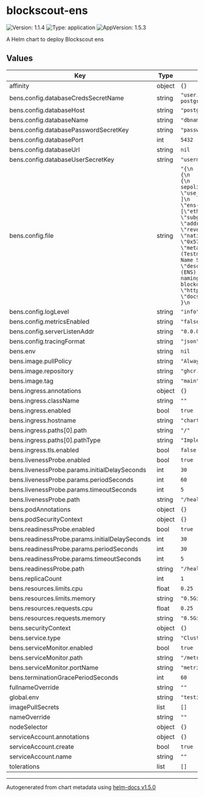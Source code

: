 # blockscout-ens

![Version: 1.1.4](https://img.shields.io/badge/Version-1.1.4-informational?style=flat-square) ![Type: application](https://img.shields.io/badge/Type-application-informational?style=flat-square) ![AppVersion: 1.5.3](https://img.shields.io/badge/AppVersion-1.5.3-informational?style=flat-square)

A Helm chart to deploy Blockscout ens

## Values

| Key | Type | Default | Description |
|-----|------|---------|-------------|
| affinity | object | `{}` |  |
| bens.config.databaseCredsSecretName | string | `"user.server-postgresql.credentials.postgresql.acid.zalan.do"` |  |
| bens.config.databaseHost | string | `"postgresql"` |  |
| bens.config.databaseName | string | `"dbname"` |  |
| bens.config.databasePasswordSecretKey | string | `"password"` |  |
| bens.config.databasePort | int | `5432` |  |
| bens.config.databaseUrl | string | `nil` |  |
| bens.config.databaseUserSecretKey | string | `"username"` |  |
| bens.config.file | string | `"{\n  \"subgraphs_reader\": {\n    \"networks\": {\n      \"11155111\": {\n        \"blockscout\": {\n          \"url\": \"https://eth-sepolia.blockscout.com\"\n        },\n        \"use_protocols\": [\n          \"ens\"\n        ]\n      }\n    },\n    \"protocols\": {\n      \"ens-sepolia\": {\n        \"tld_list\": [\"eth\"],\n        \"network_id\": 11155111,\n        \"subgraph_name\": \"ens-sepolia-subgraph\",\n        \"address_resolve_technique\": \"reverse_registry\",\n        \"native_token_contract\": \"0x57f1887a8BF19b14fC0dF6Fd9B2acc9Af147eA85\",\n        \"meta\": {\n          \"short_name\": \"ENS (Testnet)\",\n          \"title\": \"Ethereum Name Service (Testnet)\",\n          \"description\": \"The Ethereum Name Service (ENS) is a distributed, open, and extensible naming system based on the Ethereum blockchain.\",\n          \"icon_url\": \"https://i.imgur.com/GOfUwCb.jpeg\",\n          \"docs_url\": \"https://docs.ens.domains/\"\n        }\n      }\n    }\n  }\n}\n"` |  |
| bens.config.logLevel | string | `"info"` |  |
| bens.config.metricsEnabled | string | `"false"` |  |
| bens.config.serverListenAddr | string | `"0.0.0.0:8050"` |  |
| bens.config.tracingFormat | string | `"json"` |  |
| bens.env | string | `nil` |  |
| bens.image.pullPolicy | string | `"Always"` |  |
| bens.image.repository | string | `"ghcr.io/blockscout/bens"` |  |
| bens.image.tag | string | `"main"` |  |
| bens.ingress.annotations | object | `{}` |  |
| bens.ingress.className | string | `""` |  |
| bens.ingress.enabled | bool | `true` |  |
| bens.ingress.hostname | string | `"chart-example.local"` |  |
| bens.ingress.paths[0].path | string | `"/"` |  |
| bens.ingress.paths[0].pathType | string | `"ImplementationSpecific"` |  |
| bens.ingress.tls.enabled | bool | `false` |  |
| bens.livenessProbe.enabled | bool | `true` |  |
| bens.livenessProbe.params.initialDelaySeconds | int | `30` |  |
| bens.livenessProbe.params.periodSeconds | int | `60` |  |
| bens.livenessProbe.params.timeoutSeconds | int | `5` |  |
| bens.livenessProbe.path | string | `"/health"` |  |
| bens.podAnnotations | object | `{}` |  |
| bens.podSecurityContext | object | `{}` |  |
| bens.readinessProbe.enabled | bool | `true` |  |
| bens.readinessProbe.params.initialDelaySeconds | int | `30` |  |
| bens.readinessProbe.params.periodSeconds | int | `30` |  |
| bens.readinessProbe.params.timeoutSeconds | int | `5` |  |
| bens.readinessProbe.path | string | `"/health"` |  |
| bens.replicaCount | int | `1` |  |
| bens.resources.limits.cpu | float | `0.25` |  |
| bens.resources.limits.memory | string | `"0.5Gi"` |  |
| bens.resources.requests.cpu | float | `0.25` |  |
| bens.resources.requests.memory | string | `"0.5Gi"` |  |
| bens.securityContext | object | `{}` |  |
| bens.service.type | string | `"ClusterIP"` |  |
| bens.serviceMonitor.enabled | bool | `true` |  |
| bens.serviceMonitor.path | string | `"/metrics"` |  |
| bens.serviceMonitor.portName | string | `"metrics"` |  |
| bens.terminationGracePeriodSeconds | int | `60` |  |
| fullnameOverride | string | `""` |  |
| global.env | string | `"testing"` |  |
| imagePullSecrets | list | `[]` |  |
| nameOverride | string | `""` |  |
| nodeSelector | object | `{}` |  |
| serviceAccount.annotations | object | `{}` |  |
| serviceAccount.create | bool | `true` |  |
| serviceAccount.name | string | `""` |  |
| tolerations | list | `[]` |  |

----------------------------------------------
Autogenerated from chart metadata using [helm-docs v1.5.0](https://github.com/norwoodj/helm-docs/releases/v1.5.0)
